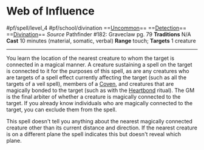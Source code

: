 # Web of Influence
#pf/spell/level_4 #pf/school/divination 
==[Uncommon](../../../Traits/Uncommon.md)== ==[Detection](../../../Traits/Detection.md)== ==[Divination](../../../Traits/Divination.md)==
*Source* Pathfinder #182: Graveclaw pg. 79
**Traditions** N/A
**Cast** 10 minutes (material, somatic, verbal)
**Range** touch; **Targets** 1 creature

---
You learn the location of the nearest creature to whom the target is connected in a magical manner. A creature sustaining a spell on the target is connected to it for the purposes of this spell, as are any creatures who are targets of a spell effect currently affecting the target (such as all the targets of a veil spell), members of a [Coven](../../../Bestiary/Abilities/Coven.md), and creatures that are magically bonded to the target (such as with the [Heartbond](../../Rituals/Level%202/Heartbond.md) ritual). The GM is the final arbiter of whether a creature is magically connected to the target. If you already know individuals who are magically connected to the target, you can exclude them from the spell.

This spell doesn't tell you anything about the nearest magically connected creature other than its current distance and direction. If the nearest creature is on a different plane the spell indicates this but doesn't reveal which plane.